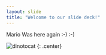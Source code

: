 ```yaml
---
layout: slide
title: "Welcome to our slide deck!"
---
```


Mario Was here again :-) :-) 

![dinotocat](https://octodex.github.com/images/dinotocat.png)
{: .center}
